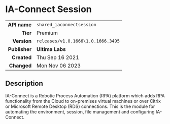 # IA-Connect Session
| | |
|-:|-|
|**API name**|`shared_iaconnectsession`|
|**Tier**|Premium|
|**Version**|`releases/v1.0.1666\1.0.1666.3495`|
|**Publisher**|**Ultima Labs**|
|**Created**|Thu Sep 16 2021|
|**Changed**|Mon Nov 06 2023|

## Description
IA-Connect is a Robotic Process Automation (RPA) platform which adds RPA functionality from the Cloud to on-premises virtual machines or over Citrix or Microsoft Remote Desktop (RDS) connections. This is the module for automating the environment, session, file management and configuring IA-Connect.
